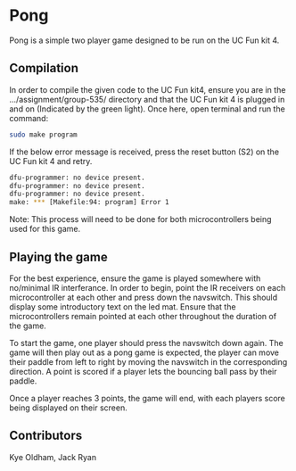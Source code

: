# Pong

Pong is a simple two player game designed to be run on the UC Fun kit 4.

## Compilation

In order to compile the given code to the UC Fun kit4, ensure you are in the .../assignment/group-535/ directory and that the UC Fun kit 4 is plugged in and on (Indicated by the green light). Once here, open terminal and run the command:

```bash
sudo make program
```

If the below error message is received, press the reset button (S2) on the UC Fun kit 4 and retry.

```bash
dfu-programmer: no device present.
dfu-programmer: no device present.
dfu-programmer: no device present.
make: *** [Makefile:94: program] Error 1

```

Note: This process will need to be done for both microcontrollers being used for this game.
## Playing the game

For the best experience, ensure the game is played somewhere with no/minimal IR interferance.
In order to begin, point the IR receivers on each microcontroller at each other and press down the navswitch. This should display some introductory text on the led mat. Ensure that the microcontrollers remain pointed at each other throughout the duration of the game.

To start the game, one player should press the navswitch down again. The game will then play out as a pong game is expected, the player can move their paddle from left to right by moving the navswitch in the corresponding direction. A point is scored if a player lets the bouncing ball pass by their paddle.

Once a player reaches 3 points, the game will end, with each players score being displayed on their screen.

## Contributors
Kye Oldham, Jack Ryan
